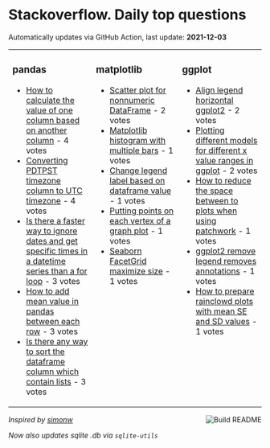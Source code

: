 # Stackoverflow. Daily top questions 

Automatically updates via GitHub Action, last update: **<!-- date starts -->2021-12-03<!-- date ends -->**


<table><tr><td valign="top" width="33%">

### pandas
<!-- pandas starts -->
* [How to calculate the value of one column based on another column](https://stackoverflow.com/questions/70209864/how-to-calculate-the-value-of-one-column-based-on-another-column) - 4 votes
* [Converting PDTPST timezone column to UTC timezone](https://stackoverflow.com/questions/70210264/converting-pdt-pst-timezone-column-to-utc-timezone) - 4 votes
* [Is there a faster way to ignore dates and get specific times in a datetime series than a for loop](https://stackoverflow.com/questions/70209419/is-there-a-faster-way-to-ignore-dates-and-get-specific-times-in-a-datetime-serie) - 3 votes
* [How to add mean value in pandas between each row](https://stackoverflow.com/questions/70210481/how-to-add-mean-value-in-pandas-between-each-row) - 3 votes
* [Is there any way to sort the dataframe column which contain lists](https://stackoverflow.com/questions/70214558/is-there-any-way-to-sort-the-dataframe-column-which-contain-lists) - 3 votes
<!-- pandas ends -->
</td><td valign="top" width="34%">


### matplotlib
<!-- matplotlib starts -->
* [Scatter plot for nonnumeric DataFrame](https://stackoverflow.com/questions/70211222/scatter-plot-for-non-numeric-dataframe) - 2 votes
* [Matplotlib histogram with multiple bars](https://stackoverflow.com/questions/70217623/matplotlib-histogram-with-multiple-bars) - 1 votes
* [Change legend label based on dataframe value](https://stackoverflow.com/questions/70216802/change-legend-label-based-on-dataframe-value) - 1 votes
* [Putting points on each vertex of a graph plot](https://stackoverflow.com/questions/70215927/putting-points-on-each-vertex-of-a-graph-plot) - 1 votes
* [Seaborn FacetGrid maximize size](https://stackoverflow.com/questions/70214761/seaborn-facetgrid-maximize-size) - 1 votes
<!-- matplotlib ends -->
</td><td valign="top" width="34%">


### ggplot
<!-- ggplot2 starts -->
* [Align legend horizontal ggplot2](https://stackoverflow.com/questions/70212663/align-legend-horizontal-ggplot2) - 2 votes
* [Plotting different models for different x value ranges in ggplot](https://stackoverflow.com/questions/70217660/plotting-different-models-for-different-x-value-ranges-in-ggplot) - 2 votes
* [How to reduce the space between to plots when using patchwork](https://stackoverflow.com/questions/70218158/how-to-reduce-the-space-between-to-plots-when-using-patchwork) - 1 votes
* [ggplot2 remove legend removes annotations](https://stackoverflow.com/questions/70208536/ggplot2-remove-legend-removes-annotations) - 1 votes
* [How to prepare rainclowd plots with mean SE and SD values](https://stackoverflow.com/questions/70216677/how-to-prepare-rainclowd-plots-with-mean-se-and-sd-values) - 1 votes
<!-- ggplot2 ends -->
</td></tr></table>

<a href="https://github.com/hp0404/hp0404/actions"><img src="https://github.com/hp0404/hp0404/workflows/Build%20README/badge.svg" align="right" alt="Build README"></a> <p>*Inspired by  [simonw](https://github.com/simonw/simonw)*</p> <p> *Now also updates sqlite .db via `sqlite-utils`* </p>

